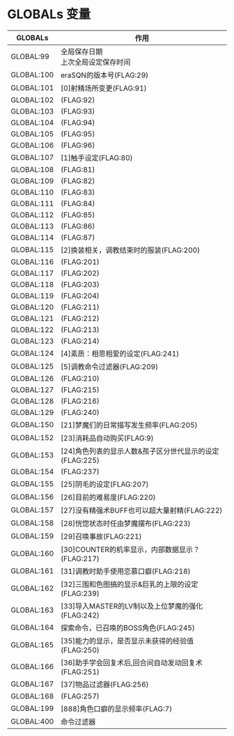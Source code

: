 ﻿# GLOBALs 变量

GLOBALs|作用
----|----
GLOBAL:99|全局保存日期<br/>上次全局设定保存时间
GLOBAL:100|eraSQN的版本号(FLAG:29)
GLOBAL:101|[0]射精场所变更(FLAG:91)
GLOBAL:102|(FLAG:92)
GLOBAL:103|(FLAG:93)
GLOBAL:104|(FLAG:94)
GLOBAL:105|(FLAG:95)
GLOBAL:106|(FLAG:96)
GLOBAL:107|[1]触手设定(FLAG:80)
GLOBAL:108|(FLAG:81)
GLOBAL:109|(FLAG:82)
GLOBAL:110|(FLAG:83)
GLOBAL:111|(FLAG:84)
GLOBAL:112|(FLAG:85)
GLOBAL:113|(FLAG:86)
GLOBAL:114|(FLAG:87)
GLOBAL:115|[2]换装相关，调教结束时的服装(FLAG:200)
GLOBAL:116|(FLAG:201)
GLOBAL:117|(FLAG:202)
GLOBAL:118|(FLAG:203)
GLOBAL:119|(FLAG:204)
GLOBAL:120|(FLAG:211)
GLOBAL:121|(FLAG:212)
GLOBAL:122|(FLAG:213)
GLOBAL:123|(FLAG:214)
GLOBAL:124|[4]素质：相思相爱的设定(FLAG:241)
GLOBAL:125|[5]调教命令过滤器(FLAG:209)
GLOBAL:126|(FLAG:210)
GLOBAL:127|(FLAG:215)
GLOBAL:128|(FLAG:216)
GLOBAL:129|(FLAG:240)
GLOBAL:150|[21]梦魔们的日常描写发生频率(FLAG:205)
GLOBAL:152|[23]消耗品自动购买(FLAG:9)
GLOBAL:153|[24]角色列表的显示人数&孩子区分世代显示的设定(FLAG:225)
GLOBAL:154|(FLAG:237)
GLOBAL:155|[25]阴毛的设定(FLAG:207)
GLOBAL:156|[26]目前的难易度(FLAG:220)
GLOBAL:157|[27]没有精强术BUFF也可以超大量射精(FLAG:222)
GLOBAL:158|[28]恍惚状态时任由梦魔摆布(FLAG:223)
GLOBAL:159|[29]召唤事故(FLAG:221)
GLOBAL:160|[30]COUNTER的机率显示，内部数据显示？(FLAG:217)
GLOBAL:161|[31]调教时助手使用恋慕口癖(FLAG:218)
GLOBAL:162|[32]三围和色图搞的显示&巨乳的上限的设定(FLAG:239)
GLOBAL:163|[33]导入MASTER的LV制以及上位梦魔的强化(FLAG:242)
GLOBAL:164|探索命令，已召唤的BOSS角色(FLAG:245)
GLOBAL:165|[35]能力的显示，是否显示未获得的经验值(FLAG:250)
GLOBAL:166|[36]助手学会回复术后,回合间自动发动回复术(FLAG:251)
GLOBAL:167|[37]物品过滤器(FLAG:256)
GLOBAL:168|(FLAG:257)
GLOBAL:199|[888]角色口癖的显示频率(FLAG:7)
GLOBAL:400|命令过滤器
